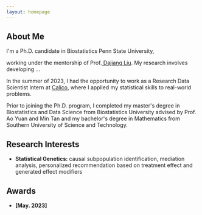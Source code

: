 ```yaml
---
layout: homepage
---
```


## About Me

<!-- I'm a <a href="https://med.nyu.edu/departments-institutes/population-health/divisions-sections-centers/biostatistics/" target="_blank"> Statistics</a> Ph.D. candidate at <a href="https://www.nyu.edu/" target="_blank"> New York University</a>, -->
I'm a Ph.D. candidate in Biostatistics  Penn State University,
<!-- 's <a href="https://med.nyu.edu/" target="_blank"> Grossman School of Medicine</a> -->
<!-- , specifically within the <a href="https://med.nyu.edu/research/sackler-institute-graduate-biomedical-sciences/" target="_blank"> Vilcek institute of Biomedical Sciences</a> and the Department of <a href="https://med.nyu.edu/departments-institutes/population-health/" target="_blank"> Population Health</a>. Under the mentorship of Prof.  -->
working under the mentorship of Prof.<a href="https://dajiangliu.blog/" target="_blank"> Dajiang Liu</a>. My research involves developing ...

In the summer of 2023, I had the opportunity to work as a Research Data Scientist Intern at <a href="https://www.calicolabs.com/" target="_blank"> Calico</a>, where I applied my statistical skills to real-world problems. 

Prior to joining the Ph.D. program, I completed my master's degree in Biostatistics and Data Science from Biostatistics University</a> advised by Prof. Ao Yuan and Min Tan and my bachelor's degree in Mathematics from Southern University of Science and Technology.



## Research Interests
- **Statistical Genetics:** causal subpopulation identification, mediation analysis, personalized recommendation based on treatment effect and generated effect modifiers


## Awards
- **[May. 2023]** 
<!-- {% include_relative _includes/publications.md %} -->





